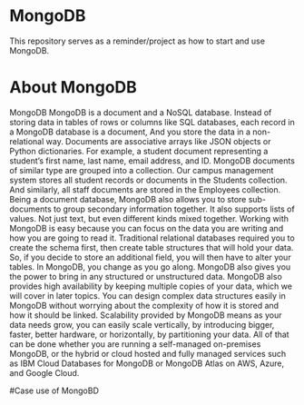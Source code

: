 # MongoDB
This repository serves as a reminder/project as how to start and use MongoDB.

# About MongoDB
MongoDB MongoDB is a document and a NoSQL database. Instead of storing data in tables of rows or columns like SQL databases, each record in a MongoDB database is a document, And you store the data in a non-relational way. 
Documents are associative arrays like JSON objects or Python dictionaries. For example, a student document representing a student’s first name, last name, email address, and ID. MongoDB documents of similar type are grouped into a collection. Our campus management system stores all student records or documents in the Students collection. And similarly, all staff documents are stored in the Employees collection.
Being a document database, MongoDB also allows you to store sub-documents to group secondary information together. It also supports lists of values. Not just text, but even different kinds mixed together. Working with MongoDB is easy because you can focus on the data you are writing and how you are going to read it. 
Traditional relational databases required you to create the schema first, then create table structures that will hold your data. So, if you decide to store an additional field, you will then have to alter your tables. In MongoDB, you change as you go along. MongoDB also gives you the power to bring in any structured or unstructured data. MongoDB also provides high availability by keeping multiple copies of your data, which we will cover in later topics. You can design complex data structures easily in MongoDB without worrying about the complexity of how it is stored and how it should be linked. Scalability provided by MongoDB means as your data needs grow, you can easily scale vertically, by introducing bigger, faster, better hardware, or horizontally, by partitioning your data. All of that can be done whether you are running a self-managed on-premises MongoDB, or the hybrid or cloud hosted and fully managed services such as IBM Cloud Databases for MongoDB or MongoDB Atlas on AWS, Azure, and Google Cloud.

#Case use of MongoBD
